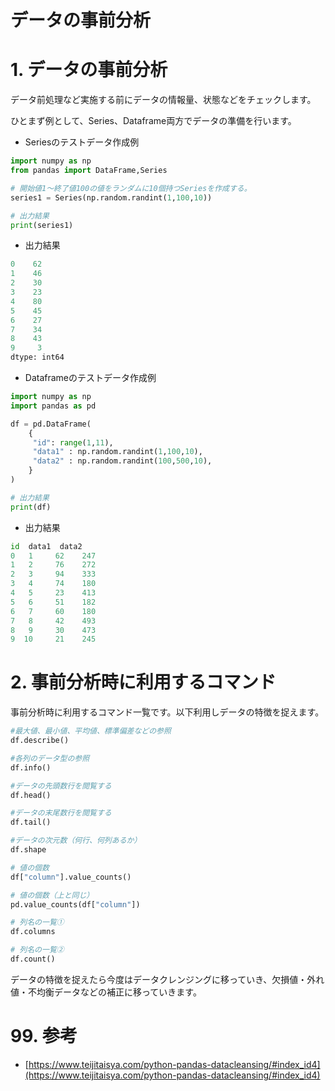 # データの事前分析



# 1. データの事前分析

データ前処理など実施する前にデータの情報量、状態などをチェックします。

ひとまず例として、Series、Dataframe両方でデータの準備を行います。

- Seriesのテストデータ作成例

```python
import numpy as np
from pandas import DataFrame,Series

# 開始値1～終了値100の値をランダムに10個持つSeriesを作成する。
series1 = Series(np.random.randint(1,100,10))

# 出力結果
print(series1)
```

- 出力結果

```python
0    62
1    46
2    30
3    23
4    80
5    45
6    27
7    34
8    43
9     3
dtype: int64
```

- Dataframeのテストデータ作成例

```python
import numpy as np
import pandas as pd 

df = pd.DataFrame(
    {
     "id": range(1,11),
     "data1" : np.random.randint(1,100,10),     
     "data2" : np.random.randint(100,500,10),     
    }
)

# 出力結果
print(df)
```

- 出力結果

```python
id  data1  data2
0   1     62    247
1   2     76    272
2   3     94    333
3   4     74    180
4   5     23    413
5   6     51    182
6   7     60    180
7   8     42    493
8   9     30    473
9  10     21    245
```

# 2. 事前分析時に利用するコマンド

事前分析時に利用するコマンド一覧です。以下利用しデータの特徴を捉えます。

```python
#最大値、最小値、平均値、標準偏差などの参照
df.describe()

#各列のデータ型の参照
df.info()

#データの先頭数行を閲覧する
df.head()

#データの末尾数行を閲覧する
df.tail()

#データの次元数（何行、何列あるか）
df.shape

# 値の個数
df["column"].value_counts()

# 値の個数（上と同じ）
pd.value_counts(df["column"])

# 列名の一覧①
df.columns

# 列名の一覧②
df.count()
```

データの特徴を捉えたら今度はデータクレンジングに移っていき、欠損値・外れ値・不均衡データなどの補正に移っていきます。

# 99. 参考

- [https://www.teijitaisya.com/python-pandas-datacleansing/#index_id4](https://www.teijitaisya.com/python-pandas-datacleansing/#index_id4)
